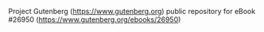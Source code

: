 Project Gutenberg (https://www.gutenberg.org) public repository for eBook #26950 (https://www.gutenberg.org/ebooks/26950)
